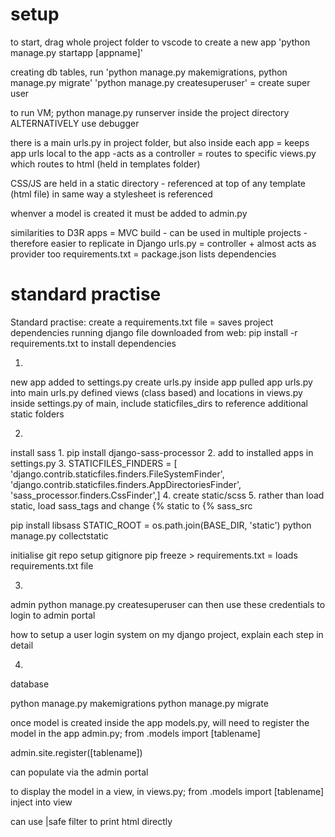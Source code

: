
# setup
to start, drag whole project folder to vscode
to create a new app 'python manage.py startapp [appname]'

creating db tables, run 'python manage.py makemigrations, python manage.py migrate'
'python manage.py createsuperuser' = create super user

to run VM; python manage.py runserver inside the project directory ALTERNATIVELY use debugger

there is a main urls.py in project folder, but also inside each app = keeps app urls local to the app
	-acts as a controller = routes to specific views.py which routes to html (held in templates folder)

CSS/JS are held in a static directory - referenced at top of any template (html file) in same way a stylesheet is referenced

whenver a model is created it must be added to admin.py



similarities to D3R
apps = MVC build - can be used in multiple projects - therefore easier to replicate in Django
urls.py = controller + almost acts as provider too
requirements.txt = package.json lists dependencies


# standard practise
Standard practise:
create a requirements.txt file = saves project dependencies
running django file downloaded from web:
pip install -r requirements.txt
to install dependencies



1.
new app
added to settings.py
create urls.py inside app
pulled app urls.py into main urls.py
defined views (class based) and locations in views.py
inside settings.py of main, include staticfiles_dirs to reference additional static folders


2.
install sass
	1. pip install django-sass-processor
	2. add to installed apps in settings.py
	3. STATICFILES_FINDERS = [    'django.contrib.staticfiles.finders.FileSystemFinder',    'django.contrib.staticfiles.finders.AppDirectoriesFinder',    'sass_processor.finders.CssFinder',]
	4. create static/scss
	5. rather than load static, load sass_tags and change {% static to {% sass_src

pip install libsass
STATIC_ROOT = os.path.join(BASE_DIR, 'static')
python manage.py collectstatic

initialise git repo
setup gitignore
pip freeze > requirements.txt = loads requirements.txt file


3.
admin
python manage.py createsuperuser
can then use these credentials to login to admin portal

how to setup a user login system on my django project, explain each step in detail



4.
database

python manage.py makemigrations
python manage.py migrate

once model is created inside the app models.py, will need to register the model in the app admin.py;
from .models import [tablename]

admin.site.register([tablename])

can populate via the admin portal

to display the model in a view, in views.py; from .models import [tablename]
inject into view

can use |safe filter to print html directly
